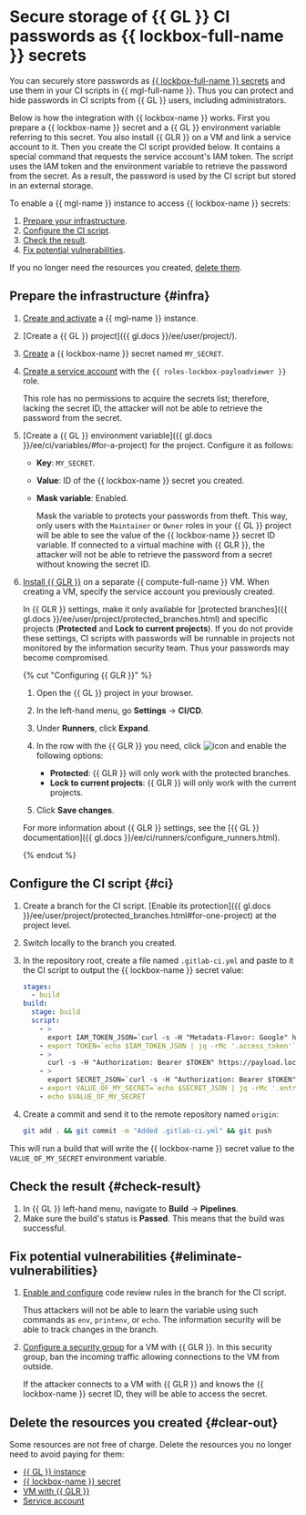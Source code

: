 # Secure storage of {{ GL }} CI passwords as {{ lockbox-full-name }} secrets

You can securely store passwords as [{{ lockbox-full-name }} secrets](../../lockbox/concepts/secret.md) and use them in your CI scripts in {{ mgl-full-name }}. Thus you can protect and hide passwords in CI scripts from {{ GL }} users, including administrators.

Below is how the integration with {{ lockbox-name }} works. First you prepare a {{ lockbox-name }} secret and a {{ GL }} environment variable referring to this secret. You also install {{ GLR }} on a VM and link a service account to it. Then you create the CI script provided below. It contains a special command that requests the service account's IAM token. The script uses the IAM token and the environment variable to retrieve the password from the secret. As a result, the password is used by the CI script but stored in an external storage.

To enable a {{ mgl-name }} instance to access {{ lockbox-name }} secrets:

1. [Prepare your infrastructure](#infra).
1. [Configure the CI script](#ci).
1. [Check the result](#check-result).
1. [Fix potential vulnerabilities](#eliminate-vulnerabilities).

If you no longer need the resources you created, [delete them](#clear-out).

## Prepare the infrastructure {#infra}

1. [Create and activate](../../managed-gitlab/operations/instance/instance-create.md) a {{ mgl-name }} instance.
1. [Create a {{ GL }} project]({{ gl.docs }}/ee/user/project/).
1. [Create](../../lockbox/operations/secret-create.md) a {{ lockbox-name }} secret named `MY_SECRET`.
1. [Create a service account](../../iam/operations/sa/create.md) with the `{{ roles-lockbox-payloadviewer }}` role.

   This role has no permissions to acquire the secrets list; therefore, lacking the secret ID, the attacker will not be able to retrieve the password from the secret.

1. [Create a {{ GL }} environment variable]({{ gl.docs }}/ee/ci/variables/#for-a-project) for the project. Configure it as follows:

   * **Key**: `MY_SECRET`.
   * **Value**: ID of the {{ lockbox-name }} secret you created.
   * **Mask variable**: Enabled.

      Mask the variable to protects your passwords from theft. This way, only users with the `Maintainer` or `Owner` roles in your {{ GL }} project will be able to see the value of the {{ lockbox-name }} secret ID variable. If connected to a virtual machine with {{ GLR }}, the attacker will not be able to retrieve the password from a secret without knowing the secret ID.

1. [Install {{ GLR }}](../../managed-gitlab/tutorials/install-gitlab-runner.md) on a separate {{ compute-full-name }} VM. When creating a VM, specify the service account you previously created.

   In {{ GLR }} settings, make it only available for [protected branches]({{ gl.docs }}/ee/user/project/protected_branches.html) and specific projects (**Protected** and **Lock to current projects**). If you do not provide these settings, CI scripts with passwords will be runnable in projects not monitored by the information security team. Thus your passwords may become compromised.

   {% cut "Configuring {{ GLR }}" %}

   1. Open the {{ GL }} project in your browser.
   1. In the left-hand menu, go **Settings** → **CI/CD**.
   1. Under **Runners**, click **Expand**.
   1. In the row with the {{ GLR }} you need, click ![icon](../../_assets/console-icons/pencil.svg) and enable the following options:

      * **Protected**: {{ GLR }} will only work with the protected branches.
      * **Lock to current projects**: {{ GLR }} will only work with the current projects.

   1. Click **Save changes**.

   For more information about {{ GLR }} settings, see the [{{ GL }} documentation]({{ gl.docs }}/ee/ci/runners/configure_runners.html).

   {% endcut %}

## Configure the CI script {#ci}

1. Create a branch for the CI script. [Enable its protection]({{ gl.docs }}/ee/user/project/protected_branches.html#for-one-project) at the project level.
1. Switch locally to the branch you created.
1. In the repository root, create a file named `.gitlab-ci.yml` and paste to it the CI script to output the {{ lockbox-name }} secret value:

   ```yaml
   stages:
     - build
   build:
     stage: build
     script:
       - >
         export IAM_TOKEN_JSON=`curl -s -H "Metadata-Flavor: Google" http://169.254.169.254/computeMetadata/v1/instance/service-accounts/default/token`
       - export TOKEN=`echo $IAM_TOKEN_JSON | jq -rMc '.access_token'`
       - >
         curl -s -H "Authorization: Bearer $TOKEN" https://payload.lockbox.api.cloud.yandex.net/lockbox/v1/secrets/$SECRET_ID/payload
       - >
         export SECRET_JSON=`curl -s -H "Authorization: Bearer $TOKEN" https://payload.lockbox.api.cloud.yandex.net/lockbox/v1/secrets/$SECRET_ID/payload`
       - export VALUE_OF_MY_SECRET=`echo $SECRET_JSON | jq -rMc '.entries[] | select(.key | contains("MY_SECRET")) | .textValue'`
       - echo $VALUE_OF_MY_SECRET
   ```

1. Create a commit and send it to the remote repository named `origin`:

   ```bash
   git add . && git commit -m "Added .gitlab-ci.yml" && git push
   ```

This will run a build that will write the {{ lockbox-name }} secret value to the `VALUE_OF_MY_SECRET` environment variable.

## Check the result {#check-result}

1. In {{ GL }} left-hand menu, navigate to **Build** → **Pipelines**.
1. Make sure the build's status is **Passed**. This means that the build was successful.

## Fix potential vulnerabilities {#eliminate-vulnerabilities}

1. [Enable and configure](../../managed-gitlab/operations/approval-rules.md) code review rules in the branch for the CI script.

   Thus attackers will not be able to learn the variable using such commands as `env`, `printenv`, or `echo`. The information security will be able to track changes in the branch.

1. [Configure a security group](../../vpc/operations/security-group-add-rule.md) for a VM with {{ GLR }}. In this security group, ban the incoming traffic allowing connections to the VM from outside.


   If the attacker connects to a VM with {{ GLR }} and knows the {{ lockbox-name }} secret ID, they will be able to access the secret.

## Delete the resources you created {#clear-out}

Some resources are not free of charge. Delete the resources you no longer need to avoid paying for them:

* [ {{ GL }} instance](../../managed-gitlab/operations/instance/instance-delete.md)
* [{{ lockbox-name }} secret](../../lockbox/operations/secret-delete.md)
* [VM with {{ GLR }}](../../compute/operations/vm-control/vm-delete.md)
* [Service account](../../iam/operations/sa/delete.md)
